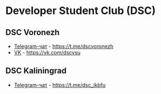 # Developer Student Club (DSC)

## DSC Voronezh
- [Telegram-чат](https://t.me/dscvoronezh) - https://t.me/dscvoronezh
- [VK](https://vk.com/dscvsu) - https://vk.com/dscvsu

## DSC Kaliningrad
- [Telegram-чат](https://t.me/dsc_ikbfu) - https://t.me/dsc_ikbfu
